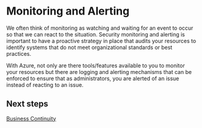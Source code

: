 # Monitoring and Alerting

We often think of monitoring as watching and waiting for an event to occur so that we can react to the situation. Security monitoring and alerting is important to have a proactive strategy in place that audits your resources to identify systems that do not meet organizational standards or best practices.

With Azure, not only are there tools/features available to you to monitor your resources but there are logging and alerting mechanisms that can be enforced to ensure that as administrators, you are alerted of an issue instead of reacting to an issue.


## Next steps
[Business Continuity](https://github.com/nmcgregor/Azure-Security/blob/master/4.4-Business-Continuity.md)
